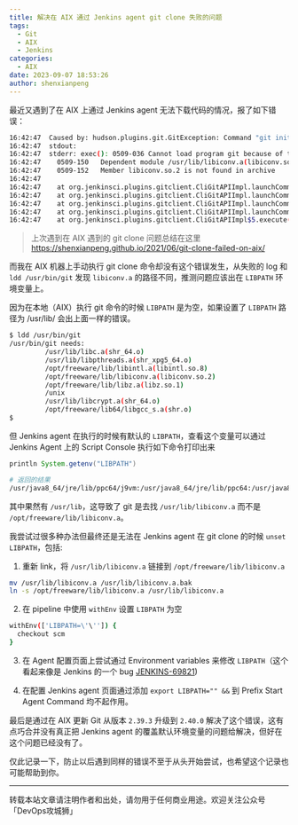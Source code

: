 ```yaml
---
title: 解决在 AIX 通过 Jenkins agent git clone 失败的问题
tags:
  - Git
  - AIX
  - Jenkins
categories:
  - AIX
date: 2023-09-07 18:53:26
author: shenxianpeng
---
```


最近又遇到了在 AIX 上通过 Jenkins agent 无法下载代码的情况，报了如下错误：

```bash
16:42:47  Caused by: hudson.plugins.git.GitException: Command "git init /disk1/agent/workspace/e_feature-aix-ci-build" returned status code 255:
16:42:47  stdout:
16:42:47  stderr: exec(): 0509-036 Cannot load program git because of the following errors:
16:42:47  	0509-150   Dependent module /usr/lib/libiconv.a(libiconv.so.2) could not be loaded.
16:42:47  	0509-152   Member libiconv.so.2 is not found in archive
16:42:47
16:42:47  	at org.jenkinsci.plugins.gitclient.CliGitAPIImpl.launchCommandIn(CliGitAPIImpl.java:2734)
16:42:47  	at org.jenkinsci.plugins.gitclient.CliGitAPIImpl.launchCommandIn(CliGitAPIImpl.java:2660)
16:42:47  	at org.jenkinsci.plugins.gitclient.CliGitAPIImpl.launchCommandIn(CliGitAPIImpl.java:2656)
16:42:47  	at org.jenkinsci.plugins.gitclient.CliGitAPIImpl.launchCommand(CliGitAPIImpl.java:1981)
16:42:47  	at org.jenkinsci.plugins.gitclient.CliGitAPIImpl$5.execute(CliGitAPIImpl.java:1047)
```

> 上次遇到在 AIX 遇到的 git clone 问题总结在这里 https://shenxianpeng.github.io/2021/06/git-clone-failed-on-aix/

而我在 AIX 机器上手动执行 git clone 命令却没有这个错误发生，从失败的 log 和 `ldd /usr/bin/git` 发现 `libiconv.a` 的路径不同，推测问题应该出在 `LIBPATH` 环境变量上。

因为在本地（AIX）执行 git 命令的时候 `LIBPATH` 是为空，如果设置了 `LIBPATH` 路径为 /usr/lib/ 会出上面一样的错误。

```bash
$ ldd /usr/bin/git
/usr/bin/git needs:
         /usr/lib/libc.a(shr_64.o)
         /usr/lib/libpthreads.a(shr_xpg5_64.o)
         /opt/freeware/lib/libintl.a(libintl.so.8)
         /opt/freeware/lib/libiconv.a(libiconv.so.2)
         /opt/freeware/lib/libz.a(libz.so.1)
         /unix
         /usr/lib/libcrypt.a(shr_64.o)
         /opt/freeware/lib64/libgcc_s.a(shr.o)
$
```

但 Jenkins agent 在执行的时候有默认的 `LIBPATH`，查看这个变量可以通过 Jenkins Agent 上的 Script Console 执行如下命令打印出来

```groovy
println System.getenv("LIBPATH")
```

```bash
# 返回的结果
/usr/java8_64/jre/lib/ppc64/j9vm:/usr/java8_64/jre/lib/ppc64:/usr/java8_64/jre/../lib/ppc64:/usr/java8_64/jre/lib/icc:/usr/lib
```

其中果然有 `/usr/lib`，这导致了 git 是去找 `/usr/lib/libiconv.a` 而不是 `/opt/freeware/lib/libiconv.a`。

我尝试过很多种办法但最终还是无法在 Jenkins agent 在 git clone 的时候 `unset LIBPATH`，包括:

1. 重新 link，将 `/usr/lib/libiconv.a` 链接到 `/opt/freeware/lib/libiconv.a`

```bash
mv /usr/lib/libiconv.a /usr/lib/libiconv.a.bak
ln -s /opt/freeware/lib/libiconv.a /usr/lib/libiconv.a
```

2. 在 pipeline 中使用 `withEnv` 设置 `LIBPATH` 为空

```bash
withEnv(['LIBPATH=\'\'']) {
  checkout scm
}
```

3. 在 Agent 配置页面上尝试通过 Environment variables 来修改 `LIBPATH`（这个看起来像是 Jenkins 的一个 bug [JENKINS-69821](https://issues.jenkins.io/browse/JENKINS-69821))


4. 在配置 Jenkins agent 页面通过添加 `export LIBPATH="" &&` 到 Prefix Start Agent Command 均不起作用。


最后是通过在 AIX 更新 Git 从版本 `2.39.3` 升级到 `2.40.0` 解决了这个错误，这有点巧合并没有真正把 Jenkins agent 的覆盖默认环境变量的问题给解决，但好在这个问题已经没有了。

仅此记录一下，防止以后遇到同样的错误不至于从头开始尝试，也希望这个记录也可能帮助到你。

---

转载本站文章请注明作者和出处，请勿用于任何商业用途。欢迎关注公众号「DevOps攻城狮」
